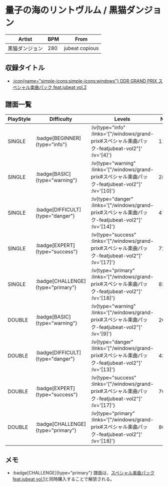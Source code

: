 # 量子の海のリントヴルム / 黒猫ダンジョン

|Artist|BPM|From|
|------|---|----|
|黒猫ダンジョン|280|jubeat copious|

## 収録タイトル

- [ :icon{name="simple-icons:simple-icons:windows"} DDR GRAND PRIX スペシャル楽曲パック feat.jubeat vol.2](/windows/grand-prix#スペシャル楽曲パック-featjubeat-vol2)

## 譜面一覧

|PlayStyle|Difficulty|Levels|Notes|Movie|
|---------|----------|------|-----|-----|
|SINGLE| :badge[BEGINNER]{type="info"} | :lv{type="info" :links='["/windows/grand-prix#スペシャル楽曲パック-featjubeat-vol2"]' :lv='[4]'} |111/8||
|SINGLE| :badge[BASIC]{type="warning"} | :lv{type="warning" :links='["/windows/grand-prix#スペシャル楽曲パック-featjubeat-vol2"]' :lv='[10]'} |288/25||
|SINGLE| :badge[DIFFICULT]{type="danger"} | :lv{type="danger" :links='["/windows/grand-prix#スペシャル楽曲パック-featjubeat-vol2"]' :lv='[14]'} |473/16||
|SINGLE| :badge[EXPERT]{type="success"} | :lv{type="success" :links='["/windows/grand-prix#スペシャル楽曲パック-featjubeat-vol2"]' :lv='[17]'} |727/4||
|SINGLE| :badge[CHALLENGE]{type="primary"} | :lv{type="primary" :links='["/windows/grand-prix#スペシャル楽曲パック-featjubeat-vol2"]' :lv='[18]'} |834/5||
|DOUBLE| :badge[BASIC]{type="warning"} | :lv{type="warning" :links='["/windows/grand-prix#スペシャル楽曲パック-featjubeat-vol2"]' :lv='[9]'} |268/23||
|DOUBLE| :badge[DIFFICULT]{type="danger"} | :lv{type="danger" :links='["/windows/grand-prix#スペシャル楽曲パック-featjubeat-vol2"]' :lv='[13]'} |439/17||
|DOUBLE| :badge[EXPERT]{type="success"} | :lv{type="success" :links='["/windows/grand-prix#スペシャル楽曲パック-featjubeat-vol2"]' :lv='[17]'} |705/4||
|DOUBLE| :badge[CHALLENGE]{type="primary"} | :lv{type="primary" :links='["/windows/grand-prix#スペシャル楽曲パック-featjubeat-vol2"]' :lv='[18]'} |801/1||

## メモ

-  :badge[CHALLENGE]{type="primary"} 譜面は、[スペシャル楽曲パック feat.jubeat vol.1](/windows/grand-prix#スペシャル楽曲パック-featjubeat-vol1)と同時購入することで解禁される。

